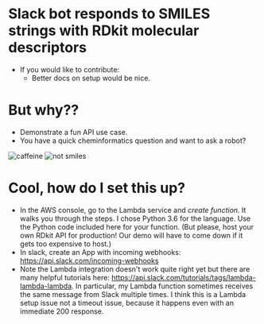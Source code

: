 # Slack bot responds to SMILES strings with RDkit molecular descriptors
* If you would like to contribute:
  * Better docs on setup would be nice.

# But why?? 
* Demonstrate a fun API use case.
* You have a quick cheminformatics question and want to ask a robot?

![caffeine](https://user-images.githubusercontent.com/45920345/56064948-55bc7580-5d28-11e9-846b-47850a039d25.png)
![not smiles](https://user-images.githubusercontent.com/45920345/56064949-55bc7580-5d28-11e9-9ffc-50bab81df4b3.png)

# Cool, how do I set this up?
* In the AWS console, go to the Lambda service and *create function*. It walks you through the steps. I chose Python 3.6 for the language. Use the Python code included here for your function. (But please, host your own RDkit API for production! Our demo will have to come down if it gets too expensive to host.)
* In slack, create an App with incoming webhooks: https://api.slack.com/incoming-webhooks
* Note the Lambda integration doesn't work quite right yet but there are many helpful tutorials here: https://api.slack.com/tutorials/tags/lambda-lambda-lambda. In particular, my Lambda function sometimes receives the same message from Slack multiple times. I think this is a Lambda setup issue not a timeout issue, because it happens even with an immediate 200 response.
